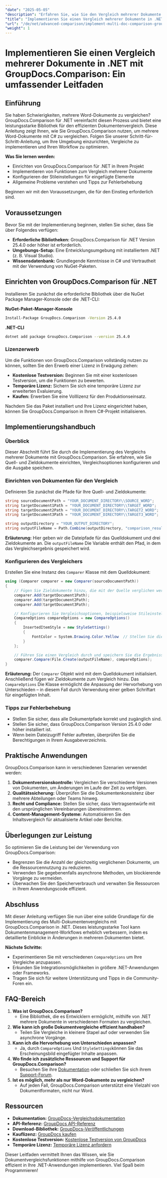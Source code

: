 ```yaml
---
"date": "2025-05-05"
"description": "Erfahren Sie, wie Sie den Vergleich mehrerer Dokumente mit GroupDocs.Comparison für .NET implementieren. Diese Anleitung behandelt Einrichtung, Konfiguration und praktische Anwendungen."
"title": "Implementieren Sie einen Vergleich mehrerer Dokumente in .NET mit GroupDocs.Comparison"
"url": "/de/net/advanced-comparison/implement-multi-doc-comparison-groupdocs-net/"
"weight": 1
---
```


# Implementieren Sie einen Vergleich mehrerer Dokumente in .NET mit GroupDocs.Comparison: Ein umfassender Leitfaden

## Einführung

Sie haben Schwierigkeiten, mehrere Word-Dokumente zu vergleichen? GroupDocs.Comparison für .NET vereinfacht diesen Prozess und bietet eine leistungsstarke Bibliothek für den effizienten Dokumentenvergleich. Diese Anleitung zeigt Ihnen, wie Sie GroupDocs.Comparison nutzen, um mehrere Word-Dokumente mit C# zu vergleichen. Folgen Sie unserer Schritt-für-Schritt-Anleitung, um Ihre Umgebung einzurichten, Vergleiche zu implementieren und Ihren Workflow zu optimieren.

**Was Sie lernen werden:**
- Einrichten von GroupDocs.Comparison für .NET in Ihrem Projekt
- Implementieren von Funktionen zum Vergleich mehrerer Dokumente
- Konfigurieren der Stileinstellungen für eingefügte Elemente
- Allgemeine Probleme verstehen und Tipps zur Fehlerbehebung

Beginnen wir mit den Voraussetzungen, die für den Einstieg erforderlich sind.

## Voraussetzungen

Bevor Sie mit der Implementierung beginnen, stellen Sie sicher, dass Sie über Folgendes verfügen:
- **Erforderliche Bibliotheken:** GroupDocs.Comparison für .NET Version 25.4.0 oder höher ist erforderlich.
- **Umgebungs-Setup:** Eine Entwicklungsumgebung mit installiertem .NET (z. B. Visual Studio).
- **Wissensdatenbank:** Grundlegende Kenntnisse in C# und Vertrautheit mit der Verwendung von NuGet-Paketen.

## Einrichten von GroupDocs.Comparison für .NET

Installieren Sie zunächst die erforderliche Bibliothek über die NuGet Package Manager-Konsole oder die .NET-CLI:

**NuGet-Paket-Manager-Konsole**
```bash
Install-Package GroupDocs.Comparison -Version 25.4.0
```

**.NET-CLI**
```bash
dotnet add package GroupDocs.Comparison --version 25.4.0
```

### Lizenzerwerb

Um die Funktionen von GroupDocs.Comparison vollständig nutzen zu können, sollten Sie den Erwerb einer Lizenz in Erwägung ziehen:
- **Kostenlose Testversion:** Beginnen Sie mit einer kostenlosen Testversion, um die Funktionen zu bewerten.
- **Temporäre Lizenz:** Sichern Sie sich eine temporäre Lizenz zur erweiterten Evaluierung.
- **Kaufen:** Erwerben Sie eine Volllizenz für den Produktionseinsatz.

Nachdem Sie das Paket installiert und Ihre Lizenz eingerichtet haben, können Sie GroupDocs.Comparison in Ihrem C#-Projekt initialisieren.

## Implementierungshandbuch

### Überblick
Dieser Abschnitt führt Sie durch die Implementierung des Vergleichs mehrerer Dokumente mit GroupDocs.Comparison. Sie erfahren, wie Sie Quell- und Zieldokumente einrichten, Vergleichsoptionen konfigurieren und die Ausgabe speichern.

### Einrichten von Dokumenten für den Vergleich
Definieren Sie zunächst die Pfade für Ihre Quell- und Zieldokumente:
```csharp
string sourceDocumentPath = "YOUR_DOCUMENT_DIRECTORY\\SOURCE_WORD";
string targetDocument1Path = "YOUR_DOCUMENT_DIRECTORY\\TARGET_WORD";
string targetDocument2Path = "YOUR_DOCUMENT_DIRECTORY\\TARGET2_WORD";
string targetDocument3Path = "YOUR_DOCUMENT_DIRECTORY\\TARGET3_WORD";

string outputDirectory = "YOUR_OUTPUT_DIRECTORY";
string outputFileName = Path.Combine(outputDirectory, "comparison_result.docx");
```
**Erläuterung:** Hier geben wir die Dateipfade für das Quelldokument und drei Zieldokumente an. Die `outputFileName` Die Variable enthält den Pfad, in dem das Vergleichsergebnis gespeichert wird.

### Konfigurieren des Vergleichers
Erstellen Sie eine Instanz des `Comparer` Klasse mit dem Quelldokument:
```csharp
using (Comparer comparer = new Comparer(sourceDocumentPath))
{
    // Fügen Sie Zieldokumente hinzu, die mit der Quelle verglichen werden sollen.
    comparer.Add(targetDocument1Path);
    comparer.Add(targetDocument2Path);
    comparer.Add(targetDocument3Path);

    // Konfigurieren Sie Vergleichsoptionen, beispielsweise Stileinstellungen für eingefügte Elemente.
    CompareOptions compareOptions = new CompareOptions()
    {
        InsertedItemStyle = new StyleSettings()
        {
            FontColor = System.Drawing.Color.Yellow  // Stellen Sie die Schriftfarbe des eingefügten Inhalts auf Gelb ein.
        }
    };

    // Führen Sie einen Vergleich durch und speichern Sie die Ergebnisse in der Ausgabedatei.
    comparer.Compare(File.Create(outputFileName), compareOptions);
}
```
**Erläuterung:** Der `Comparer` Objekt wird mit dem Quelldokument initialisiert. Anschließend fügen wir Zieldokumente zum Vergleich hinzu. Das `CompareOptions` Die Klasse ermöglicht die Anpassung der Hervorhebung von Unterschieden – in diesem Fall durch Verwendung einer gelben Schriftart für eingefügten Inhalt.

### Tipps zur Fehlerbehebung
- Stellen Sie sicher, dass alle Dokumentpfade korrekt und zugänglich sind.
- Stellen Sie sicher, dass GroupDocs.Comparison Version 25.4.0 oder höher installiert ist.
- Wenn beim Dateizugriff Fehler auftreten, überprüfen Sie die Berechtigungen in Ihrem Ausgabeverzeichnis.

## Praktische Anwendungen
GroupDocs.Comparison kann in verschiedenen Szenarien verwendet werden:
1. **Dokumentversionskontrolle:** Vergleichen Sie verschiedene Versionen von Dokumenten, um Änderungen im Laufe der Zeit zu verfolgen.
2. **Qualitätssicherung:** Überprüfen Sie die Dokumentenkonsistenz über mehrere Abteilungen oder Teams hinweg.
3. **Recht und Compliance:** Stellen Sie sicher, dass Vertragsentwürfe mit den ursprünglichen Vereinbarungen übereinstimmen.
4. **Content-Management-Systeme:** Automatisieren Sie den Inhaltsvergleich für aktualisierte Artikel oder Berichte.

## Überlegungen zur Leistung
So optimieren Sie die Leistung bei der Verwendung von GroupDocs.Comparison:
- Begrenzen Sie die Anzahl der gleichzeitig verglichenen Dokumente, um die Ressourcennutzung zu reduzieren.
- Verwenden Sie gegebenenfalls asynchrone Methoden, um blockierende Vorgänge zu vermeiden.
- Überwachen Sie den Speicherverbrauch und verwalten Sie Ressourcen in Ihrem Anwendungscode effizient.

## Abschluss
Mit dieser Anleitung verfügen Sie nun über eine solide Grundlage für die Implementierung des Multi-Dokumentenvergleichs mit GroupDocs.Comparison in .NET. Dieses leistungsstarke Tool kann Dokumentenmanagement-Workflows erheblich verbessern, indem es detaillierte Einblicke in Änderungen in mehreren Dokumenten bietet.

**Nächste Schritte:**
- Experimentieren Sie mit verschiedenen `CompareOptions` um Ihre Vergleiche anzupassen.
- Erkunden Sie Integrationsmöglichkeiten in größere .NET-Anwendungen oder Frameworks.
- Tragen Sie sich für weitere Unterstützung und Tipps in die Community-Foren ein.

## FAQ-Bereich
1. **Was ist GroupDocs.Comparison?**
   - Eine Bibliothek, die es Entwicklern ermöglicht, mithilfe von .NET mehrere Dokumente in verschiedenen Formaten zu vergleichen.
2. **Wie kann ich große Dokumentvergleiche effizient handhaben?**
   - Teilen Sie Vergleiche in kleinere Stapel auf oder verwenden Sie asynchrone Vorgänge.
3. **Kann ich die Hervorhebung von Unterschieden anpassen?**
   - Ja, durch `CompareOptions` Und `StyleSettings`können Sie das Erscheinungsbild eingefügter Inhalte anpassen.
4. **Wo finde ich zusätzliche Ressourcen und Support für GroupDocs.Comparison?**
   - Besuchen Sie ihre [Dokumentation](https://docs.groupdocs.com/comparison/net/) oder schließen Sie sich ihrem [Support-Forum](https://forum.groupdocs.com/c/comparison/).
5. **Ist es möglich, mehr als nur Word-Dokumente zu vergleichen?**
   - Auf jeden Fall, GroupDocs.Comparison unterstützt eine Vielzahl von Dokumentformaten, nicht nur Word.

## Ressourcen
- **Dokumentation:** [GroupDocs-Vergleichsdokumentation](https://docs.groupdocs.com/comparison/net/)
- **API-Referenz:** [GroupDocs API-Referenz](https://reference.groupdocs.com/comparison/net/)
- **Download-Bibliothek:** [GroupDocs-Veröffentlichungen](https://releases.groupdocs.com/comparison/net/)
- **Kauflizenz:** [GroupDocs kaufen](https://purchase.groupdocs.com/buy)
- **Kostenlose Testversion:** [Kostenlose Testversion von GroupDocs](https://releases.groupdocs.com/comparison/net/)
- **Temporäre Lizenz:** [Temporäre Lizenz anfordern](https://purchase.groupdocs.com/temporary-license/)

Dieser Leitfaden vermittelt Ihnen das Wissen, wie Sie Dokumentvergleichsfunktionen mithilfe von GroupDocs.Comparison effizient in Ihre .NET-Anwendungen implementieren. Viel Spaß beim Programmieren!
